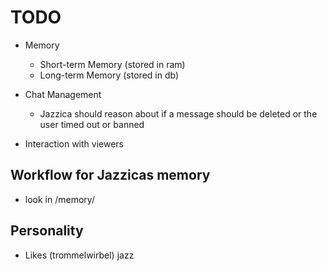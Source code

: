 # TODO
- Memory
    - Short-term Memory (stored in ram)
    - Long-term Memory (stored in db)

- Chat Management
    - Jazzica should reason about if a message should be deleted or the user timed out or banned

- Interaction with viewers

## Workflow for Jazzicas memory
- look in /memory/

## Personality
- Likes (trommelwirbel) jazz